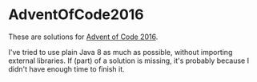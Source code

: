 # AdventOfCode2016

These are solutions for [Advent of Code 2016](https://adventofcode.com/2016).

I've tried to use plain Java 8 as much as possible, without importing external libraries. If (part) of a solution is missing, it's probably because I didn't have enough time to finish it.
